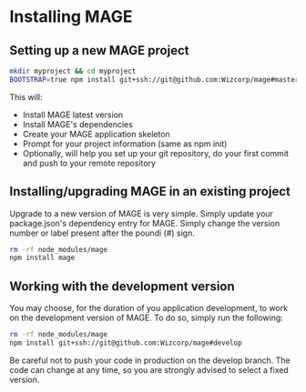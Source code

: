 Installing MAGE
=================

Setting up a new MAGE project
------------------------------

```bash
mkdir myproject && cd myproject
BOOTSTRAP=true npm install git+ssh://git@github.com:Wizcorp/mage#master
```

This will:

* Install MAGE latest version
* Install MAGE's dependencies
* Create your MAGE application skeleton
* Prompt for your project information (same as npm init)
* Optionally, will help you set up your git repository, do your first commit and push to your remote repository

Installing/upgrading MAGE in an existing project
------------------------------------------------

Upgrade to a new version of MAGE is very simple. Simply update your package.json's dependency entry for MAGE. Simply change the version number or label present after the poundi (#) sign.

```bash
rm -rf node_modules/mage
npm install mage
```

Working with the development version
-------------------------------------

You may choose, for the duration of you application development, to work on the development version of MAGE. To do so, simply run the following:

```bash
rm -rf node_modules/mage
npm install git+ssh://git@github.com:Wizcorp/mage#develop
```

Be careful not to push your code in production on the develop branch. The code can change at any time, so
you are strongly advised to select a fixed version.

